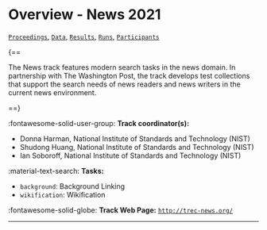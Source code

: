 # Overview - News 2021

[`Proceedings`](./proceedings.md), [`Data`](./data.md), [`Results`](./results.md), [`Runs`](./runs.md), [`Participants`](./participants.md)

{==

The News track features modern search tasks in the news domain. In partnership with The Washington Post, the track develops test collections that support the search needs of news readers and news writers in the current news environment.

==}

:fontawesome-solid-user-group: **Track coordinator(s):**

- Donna Harman, National Institute of Standards and Technology (NIST) 
- Shudong Huang, National Institute of Standards and Technology (NIST) 
- Ian Soboroff, National Institute of Standards and Technology (NIST) 

:material-text-search: **Tasks:**

- `background`: Background Linking 
- `wikification`: Wikification 

:fontawesome-solid-globe: **Track Web Page:** [`http://trec-news.org/`](http://trec-news.org/) 

---

